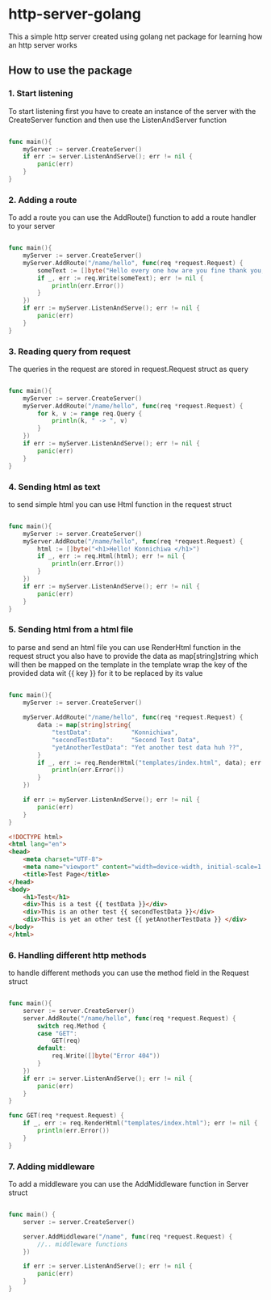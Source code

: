 # http-server-golang

This a simple http server created using golang net package for learning how an http server works

## How to use the package

### 1. Start listening
To start listening first you have to create an instance of the server with the CreateServer function and then use the ListenAndServer function
```go

func main(){
    myServer := server.CreateServer()
    if err := server.ListenAndServe(); err != nil {
		panic(err)
	}
}

```

### 2. Adding a route 
To add a route you can use the AddRoute() function to add a route handler to your server

```go

func main(){
    myServer := server.CreateServer()
    myServer.AddRoute("/name/hello", func(req *request.Request) {
        someText := []byte("Hello every one how are you fine thank you, OHHHH MYYYYY GAAAHHHHH !!!")
        if _, err := req.Write(someText); err != nil {
            println(err.Error())
        }
    })
    if err := myServer.ListenAndServe(); err != nil {
		panic(err)
	}
}

```

### 3. Reading query from request 
The queries in the request are stored in request.Request struct as query

``` go 

func main(){
    myServer := server.CreateServer()
    myServer.AddRoute("/name/hello", func(req *request.Request) {
        for k, v := range req.Query {
            println(k, " -> ", v)
        }
    })
    if err := myServer.ListenAndServe(); err != nil {
		panic(err)
	}
}

```

### 4. Sending html as text 
to send simple html you can use Html function in the request struct

```go 

func main(){
    myServer := server.CreateServer()
    myServer.AddRoute("/name/hello", func(req *request.Request) {
        html := []byte("<h1>Hello! Konnichiwa </h1>")
        if _, err := req.Html(html); err != nil {
            println(err.Error())
        }
    })
    if err := myServer.ListenAndServe(); err != nil {
		panic(err)
	}
}

```

### 5. Sending html from a html file 
to parse and send an html file you can use RenderHtml function in the request struct
you also have to provide the data as map[string]string which will then be mapped on the template
in the template wrap the key of the provided data wit {{ key }} for it to be replaced by its value
 
```go 

func main(){
    myServer := server.CreateServer()
    
    myServer.AddRoute("/name/hello", func(req *request.Request) {
        data := map[string]string{
            "testData":           "Konnichiwa",
            "secondTestData":     "Second Test Data",
            "yetAnotherTestData": "Yet another test data huh ??",
        }
	    if _, err := req.RenderHtml("templates/index.html", data); err != nil {
		    println(err.Error())
	    }
    })

    if err := myServer.ListenAndServe(); err != nil {
		panic(err)
	}
}

```

``` html
<!DOCTYPE html>
<html lang="en">
<head>
    <meta charset="UTF-8">
    <meta name="viewport" content="width=device-width, initial-scale=1.0">
    <title>Test Page</title>
</head>
<body>
    <h1>Test</h1>
    <div>This is a test {{ testData }}</div>
    <div>This is an other test {{ secondTestData }}</div>
    <div>This is yet an other test {{ yetAnotherTestData }} </div>
</body>
</html>
```

### 6. Handling different http methods
to handle different methods you can use the method field in the Request struct

```go 

func main(){
    server := server.CreateServer()
	server.AddRoute("/name/hello", func(req *request.Request) {
		switch req.Method {
		case "GET":
			GET(req)
		default:
			req.Write([]byte("Error 404"))
		}
	})
	if err := server.ListenAndServe(); err != nil {
		panic(err)
	}
}

func GET(req *request.Request) {
	if _, err := req.RenderHtml("templates/index.html"); err != nil {
		println(err.Error())
	}
}

```

### 7. Adding middleware 
To add a middleware you can use the AddMiddleware function in Server struct

``` go

func main() {
	server := server.CreateServer()

	server.AddMiddleware("/name", func(req *request.Request) {
		//.. middleware functions
	})

	if err := server.ListenAndServe(); err != nil {
		panic(err)
	}
}

```